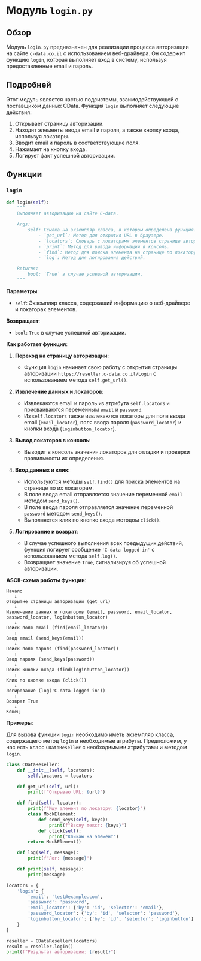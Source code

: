 # Модуль `login.py`

## Обзор

Модуль `login.py` предназначен для реализации процесса авторизации на сайте `c-data.co.il` с использованием веб-драйвера. Он содержит функцию `login`, которая выполняет вход в систему, используя предоставленные email и пароль.

## Подробней

Этот модуль является частью подсистемы, взаимодействующей с поставщиком данных CData. Функция `login` выполняет следующие действия:
1. Открывает страницу авторизации.
2. Находит элементы ввода email и пароля, а также кнопку входа, используя локаторы.
3. Вводит email и пароль в соответствующие поля.
4. Нажимает на кнопку входа.
5. Логирует факт успешной авторизации.

## Функции

### `login`

```python
def login(self):
    """
    Выполняет авторизацию на сайте C-data.

    Args:
        self: Ссылка на экземпляр класса, в котором определена функция. Предполагается, что класс имеет атрибуты:
            - `get_url`: Метод для открытия URL в браузере.
            - `locators`: Словарь с локаторами элементов страницы авторизации.
            - `print`: Метод для вывода информации в консоль.
            - `find`: Метод для поиска элемента на странице по локатору.
            - `log`: Метод для логирования действий.

    Returns:
        bool: `True` в случае успешной авторизации.
    """
```

**Параметры**:
- `self`: Экземпляр класса, содержащий информацию о веб-драйвере и локаторах элементов.

**Возвращает**:
- `bool`: `True` в случае успешной авторизации.

**Как работает функция**:

1. **Переход на страницу авторизации**:
   - Функция `login` начинает свою работу с открытия страницы авторизации `https://reseller.c-data.co.il/Login` с использованием метода `self.get_url()`.

2. **Извлечение данных и локаторов**:
   - Извлекаются email и пароль из атрибута `self.locators` и присваиваются переменным `email` и `password`.
   - Из `self.locators` также извлекаются локаторы для поля ввода email (`email_locator`), поля ввода пароля (`password_locator`) и кнопки входа (`loginbutton_locator`).

3. **Вывод локаторов в консоль**:
   -  Выводит в консоль значения локаторов для отладки и проверки правильности их определения.

4. **Ввод данных и клик**:
   - Используются методы `self.find()` для поиска элементов на странице по их локаторам.
   - В поле ввода email отправляется значение переменной `email` методом `send_keys()`.
   - В поле ввода пароля отправляется значение переменной `password` методом `send_keys()`.
   - Выполняется клик по кнопке входа методом `click()`.

5. **Логирование и возврат**:
   - В случае успешного выполнения всех предыдущих действий, функция логирует сообщение `'C-data logged in'` с использованием метода `self.log()`.
   - Возвращает значение `True`, сигнализируя об успешной авторизации.

**ASCII-схема работы функции**:

```
Начало
   ↓
Открытие страницы авторизации (get_url)
   ↓
Извлечение данных и локаторов (email, password, email_locator, password_locator, loginbutton_locator)
   ↓
Поиск поля email (find(email_locator))
   ↓
Ввод email (send_keys(email))
   ↓
Поиск поля пароля (find(password_locator))
   ↓
Ввод пароля (send_keys(password))
   ↓
Поиск кнопки входа (find(loginbutton_locator))
   ↓
Клик по кнопке входа (click())
   ↓
Логирование (log('C-data logged in'))
   ↓
Возврат True
   ↓
Конец
```

**Примеры**:

Для вызова функции `login` необходимо иметь экземпляр класса, содержащего метод `login` и необходимые атрибуты.
Предположим, у нас есть класс `CDataReseller` с необходимыми атрибутами и методом `login`.

```python
class CDataReseller:
    def __init__(self, locators):
        self.locators = locators

    def get_url(self, url):
        print(f"Открываю URL: {url}")

    def find(self, locator):
        print(f"Ищу элемент по локатору: {locator}")
        class MockElement:
            def send_keys(self, keys):
                print(f"Ввожу текст: {keys}")
            def click(self):
                print("Кликаю на элемент")
        return MockElement()

    def log(self, message):
        print(f"Лог: {message}")

    def print(self, message):
        print(message)

locators = {
    'login': {
        'email': 'test@example.com',
        'password': 'password',
        'email_locator': {'by': 'id', 'selector': 'email'},
        'password_locator': {'by': 'id', 'selector': 'password'},
        'loginbutton_locator': {'by': 'id', 'selector': 'loginbutton'}
    }
}

reseller = CDataReseller(locators)
result = reseller.login()
print(f"Результат авторизации: {result}")